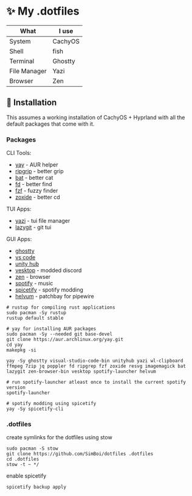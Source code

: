# ✨ My .dotfiles

What | I use
-----|-----
System | CachyOS
Shell | fish
Terminal | Ghostty
File Manager | Yazi
Browser | Zen

## 🚀 Installation

This assumes a working installation of CachyOS + Hyprland with all the default packages that come with it.

### Packages

CLI Tools:

* [yay](https://github.com/Jguer/yay) - AUR helper
* [ripgrip](https://github.com/BurntSushi/ripgrep) - better grip
* [bat](https://github.com/sharkdp/bat?tab=readme-ov-file) - better cat
* [fd](https://github.com/sharkdp/fd) - better find
* [fzf](https://github.com/junegunn/fzf) - fuzzy finder
* [zoxide](https://github.com/ajeetdsouza/zoxide) - better cd

TUI Apps:

* [yazi](https://yazi-rs.github.io/docs/installation) - tui file manager
* [lazygit](https://github.com/jesseduffield/lazygit) - git tui

GUI Apps:
* [ghostty](https://ghostty.org/docs/install/binary#linux-(official))
* [vs code](https://aur.archlinux.org/packages/visual-studio-code-bin)
* [unity hub](https://aur.archlinux.org/packages/unityhub)
* [vesktop](https://vesktop.vencord.dev/install/linux/) - modded discord
* [zen](https://aur.archlinux.org/packages/zen-browser-bin) - browser
* [spotify](https://wiki.archlinux.org/title/Spotify) - music
* [spicetify](https://spicetify.app/docs/advanced-usage/installation) - spotify modding
* [helvum](https://github.com/relulz/helvum) - patchbay for pipewire

```shell
# rustup for compiling rust applications
sudo pacman -Sy rustup
rustup default stable
```

```shell
# yay for installing AUR packages
sudo pacman -Sy --needed git base-devel
git clone https://aur.archlinux.org/yay.git
cd yay
makepkg -si
```

```shell
yay -Sy ghostty visual-studio-code-bin unityhub yazi wl-clipboard ffmpeg 7zip jq poppler fd ripgrep fzf zoxide resvg imagemagick bat lazygit zen-browser-bin vesktop spotify-launcher helvum
```

```shell
# run spotify-launcher atleast once to install the current spotify version
spotify-launcher
```

```shell
# spotify modding using spicetify
yay -Sy spicetify-cli
```

### .dotfiles

create symlinks for the dotfiles using stow

```shell
sudo pacman -S stow
git clone https://github.com/SimBoi/dotfiles .dotfiles
cd .dotfiles
stow -t ~ */
```

enable spicetify

```shell
spicetify backup apply
```
